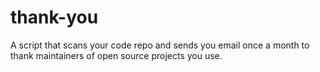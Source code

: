 # thank-you
A script that scans your code repo and sends you email once a month to thank maintainers of open source projects you use.
